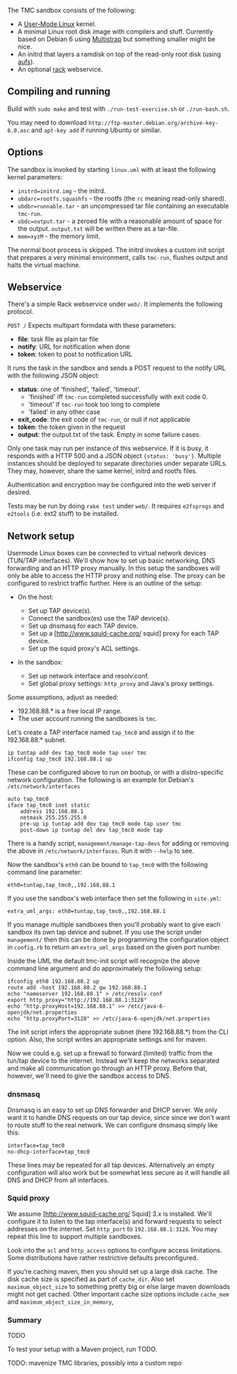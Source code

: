 
The TMC sandbox consists of the following:

- A [User-Mode Linux](http://user-mode-linux.sourceforge.net/) kernel.
- A minimal Linux root disk image with compilers and stuff. Currently based on Debian 6 using [Multistrap](http://wiki.debian.org/Multistrap) but something smaller might be nice.
- An initrd that layers a ramdisk on top of the read-only root disk (using [aufs](http://aufs.sourceforge.net/)).
- An optional [rack](http://rack.rubyforge.org/) webservice.

## Compiling and running ##

Build with `sudo make` and test with `./run-test-exercise.sh` or `./run-bash.sh`.

You may need to download `http://ftp-master.debian.org/archive-key-6.0.asc` and `apt-key add` if running Ubuntu or similar.

## Options ##

The sandbox is invoked by starting `linux.uml` with at least the following kernel parameters:

- `initrd=initrd.img` - the initrd.
- `ubdarc=rootfs.squashfs` - the rootfs (the `rc` meaning read-only shared).
- `ubdbr=runnable.tar` - an uncompressed tar file containing an executable `tmc-run`.
- `ubdc=output.tar` - a zeroed file with a reasonable amount of space for the output. `output.txt` will be written there as a tar-file.
- `mem=xyzM` - the memory limit.

The normal boot process is skipped. The initrd invokes a custom init script that prepares a very minimal environment, calls `tmc-run`, flushes output and halts the virtual machine.

## Webservice ##

There's a simple Rack webservice under `web/`. It implements the following protocol.

`POST /`
Expects multipart formdata with these parameters:

- **file**: task file as plain tar file
- **notify**: URL for notification when done
- **token**: token to post to notification URL

It runs the task in the sandbox and sends a POST request
to the notify URL with the following JSON object:

- **status**: one of 'finished', 'failed', 'timeout'.
    - 'finished' iff `tmc-run` completed successfully with exit code 0.
    - 'timeout' if `tmc-run` took too long to complete
    - 'failed' in any other case
- **exit_code**: the exit code of `tmc-run`, or null if not applicable
- **token**: the token given in the request
- **output**: the output.txt of the task. Empty in some failure cases.

Only one task may run per instance of this webservice.
If it is busy, it responds with a HTTP 500 and a JSON object `{status: 'busy'}`.
Multiple instances should be deployed to separate directories under separate URLs.
They may, however, share the same kernel, initrd and rootfs files.

Authentication and encryption may be configured into the web server if desired.

Tests may be run by doing `rake test` under `web/`. It requires `e2fsprogs` and `e2tools` (i.e. ext2 stuff) to be installed.

## Network setup ##

Usermode Linux boxes can be connected to virtual network devices (TUN/TAP interfaces).
We'll show how to set up basic networking, DNS forwarding and an HTTP proxy manually.
In this setup the sandboxes will only be able to access the HTTP proxy and nothing else.
The proxy can be configured to restrict traffic further.
Here is an outline of the setup:

- On the host:
    - Set up TAP device(s).
    - Connect the sandbox(es) use the TAP device(s).
    - Set up dnsmasq for each TAP device.
    - Set up a [http://www.squid-cache.org/ squid] proxy for each TAP device.
    - Set up the squid proxy's ACL settings.

- In the sandbox:
    - Set up network interface and resolv.conf.
    - Set global proxy settings: `http_proxy` and Java's proxy settings.

Some assumptions, adjust as needed:

- 192.168.88.* is a free local IP range.
- The user account running the sandboxes is `tmc`.

Let's create a TAP interface named `tap_tmc0` and assign it to the 192.168.88.* subnet.

    ip tuntap add dev tap_tmc0 mode tap user tmc
    ifconfig tap_tmc0 192.168.88.1 up

These can be configured above to run on bootup, or with a distro-specific network configuration.
The following is an example for Debian's `/etc/network/interfaces`

    auto tap_tmc0
    iface tap_tmc0 inet static
        address 192.168.88.1
        netmask 255.255.255.0
        pre-up ip tuntap add dev tap_tmc0 mode tap user tmc
        post-down ip tuntap del dev tap_tmc0 mode tap

There is a handy script, `management/manage-tap-devs` for adding or removing
the above in `/etc/network/interfaces`. Run it with `--help` to see.

Now the sandbox's `eth0` can be bound to `tap_tmc0` with the following command line parameter:

    eth0=tuntap,tap_tmc0,,192.168.88.1

If you use the sandbox's web interface then set the following in `site.yml`:

    extra_uml_args: eth0=tuntap,tap_tmc0,,192.168.88.1

If you manage multiple sandboxes then you'll probably want to give each sandbox its own tap device
and subnet. If you use the script under `management/` then this can be done by programming the
configuration object in `config.rb` to return an `extra_uml_args` based on the given port number.

Inside the UML the default tmc-init script will recognize the above command line argument and
do approximately the following setup:

    ifconfig eth0 192.168.88.2 up
    route add -host 192.168.88.2 gw 192.168.88.1
    echo "nameserver 192.168.88.1" > /etc/resolv.conf
    export http_proxy="http://192.168.88.1:3128"
    echo "http.proxyHost=192.168.88.1" >> /etc/java-6-openjdk/net.properties
    echo "http.proxyPort=3128" >> /etc/java-6-openjdk/net.properties

The init script infers the appropriate subnet (here 192.168.88.*) from the CLI option.
Also, the script writes an appropriate settings.xml for maven.

Now we could e.g. set up a firewall to forward (limited) traffic from the tun/tap device to the internet.
Instead we'll keep the networks separated and make all communication go through an HTTP proxy. Before
that, however, we'll need to give the sandbox access to DNS.

### dnsmasq ###

Dnsmasq is an easy to set up DNS forwarder and DHCP server. We only want it to
handle DNS requests on our tap device, since since we don't want to route stuff
to the real network. We can configure dnsmasq simply like this:

    interface=tap_tmc0
    no-dhcp-interface=tap_tmc0

These lines may be repeated for all tap devices.
Alternatively an empty configuration will also work but be somewhat
less secure as it will handle all DNS and DHCP from all interfaces.

### Squid proxy ###

We assume [http://www.squid-cache.org/ Squid] 3.x is installed.
We'll configure it to listen to the tap interface(s) and forward requests
to select addresses on the internet. Set `http_port` to `192.168.88.1:3128`.
You may repeat this line to support multiple sandboxes.

Look into the `acl` and `http_access` options to configure access limitations.
Some distributions have rather restrictive defaults preconfigured.

If you're caching maven, then you should set up a large disk cache.
The disk cache size is specified as part of `cache_dir`.
Also set `maximum_object_size` to something pretty big or else large
maven downloads might not get cached.
Other important cache size options include `cache_mem` and
`maximum_object_size_in_memory`,

### Summary ###

TODO

To test your setup with a Maven project, run TODO.

TODO: mavenize TMC libraries, possibly into a custom repo
